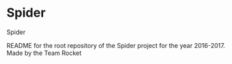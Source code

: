 # Spider
Spider

README for the root repository of the Spider project for the year 2016-2017. Made by the Team Rocket
